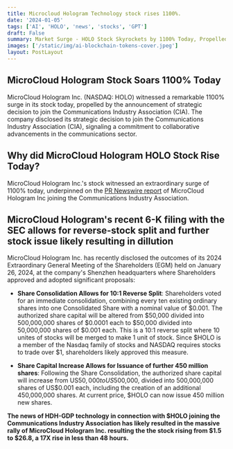```yaml
---
title: Microcloud Hologram Technology stock rises 1100%.
date: '2024-01-05'
tags: ['AI', 'HOLO', 'news', 'stocks', 'GPT']
draft: False
summary: Market Surge - HOLO Stock Skyrockets by 1100% Today, Propelled by Groundbreaking HDH-GPT Technology Announcement - Investors Ride the Wave of Innovation.
images: ['/static/img/ai-blockchain-tokens-cover.jpeg']
layout: PostLayout
---
```


<TOCInline toc={props.toc} asDisclosure toHeading={3} />

## MicroCloud Hologram Stock Soars 1100% Today

MicroCloud Hologram Inc. (NASDAQ: HOLO) witnessed a remarkable 1100% surge in its stock today, propelled by the announcement of strategic decision to join the Communications Industry Association (CIA).
The company disclosed its strategic decision to join the Communications Industry Association (CIA), signaling a commitment to collaborative advancements in the communications sector.

## Why did MicroCloud Hologram HOLO Stock Rise Today?

MicroCloud Hologram Inc.'s stock witnessed an extraordinary surge of 1100% today, underpinned on the [PR Newswire report](https://www.prnewswire.com/news-releases/microcloud-hologram-planned-to-join-the-communications-industry-association-302055845.html) of MicroCloud Hologram Inc joining the Communications Industry Association.

## MicroCloud Hologram's recent 6-K filing with the SEC allows for reverse-stock split and further stock issue likely resulting in dillution

MicroCloud Hologram Inc. has recently disclosed the outcomes of its 2024 Extraordinary General Meeting of the Shareholders (EGM) held on January 26, 2024, at the company's Shenzhen headquarters where Shareholders approved and adopted significant proposals:

- **Share Consolidation Allows for 10:1 Reverse Split**: Shareholders voted for an immediate consolidation, combining every ten existing ordinary shares into one Consolidated Share with a nominal value of \$0.001. The authorized share capital will be altered from \$50,000 divided into 500,000,000 shares of $0.0001 each to $50,000 divided into 50,000,000 shares of $0.001 each. This is a 10:1 reverse split where 10 unites of stocks will be merged to make 1 unit of stock. Since $HOLO is a member of the Nasdaq family of stocks and NASDAQ requires stocks to trade over \$1, shareholders likely approved this measure.

- **Share Capital Increase Allows for Issuance of further 450 million shares**: Following the Share Consolidation, the authorized share capital will increase from US$50,000 to US$500,000, divided into 500,000,000 shares of US$0.001 each, including the creation of an additional 450,000,000 shares. At current price, $HOLO can now issue 450 million new shares.

**The news of HDH-GDP technology in connection with \$HOLO joining the Communications Industry Association has likely resulted in the massive rally of MicroCloud Hologram Inc. resulting the the stock rising from \$1.5 to $26.8, a 17X rise in less than 48 hours.**
